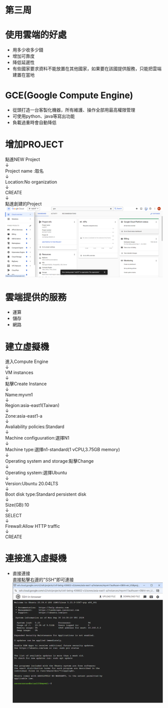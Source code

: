 # 第三周
# 使用雲端的好處
* 用多少收多少錢
* 增加可靠度
* 降低延遲性
* 有些國家要求資料不能放置在其他國家，如果要在該國提供服務，只能把雲端建置在當地
# GCE(Google Compute Engine)
* 從頭打造一台客製化機器，所有維護、操作全部用最高權限管理
* 可使用python、java等寫出功能
* 負載過重時會自動降低
# 增加PROJECT
點進NEW Project <br>↓<br>
Project name :取名 <br>↓<br>
Location:No organization<br>↓<br>
CREATE <br>↓<br>
點進創建的Project
<img src="../pic/0924-1.png">
# 雲端提供的服務
* 運算
* 儲存
* 網路
# 建立虛擬機
進入Compute Engine <br>↓<br>
VM instances<br>↓<br>
點擊Create Instance<br>↓<br>
Name:myvm1<br>↓<br>
Region:asia-east1(Taiwan)<br>↓<br>
Zone:asia-east1-a<br>↓<br>
Avaliability policies:Standard<br>↓<br>
Machine configuuration:選擇N1<br>↓<br>
Machine type:選擇n1-standard(1 vCPU,3.75GB memory)<br>↓<br>
Operating system and storage:點擊Change<br>↓<br>
Operating system:選擇Ubuntu<br>↓<br>
Version:Ubuntu 20.04LTS<br>↓<br>
Boot disk type:Standard persistent disk<br>↓<br>
Size(GB):10<br>↓<br>
SELECT<br>↓<br>
Firewall:Allow HTTP traffic<br>↓<br>
CREATE
# 連接進入虛擬機
* 直接連接<br>
  直接點擊右邊的"SSH"即可連接
  <img src="../pic/0924-2.png">
